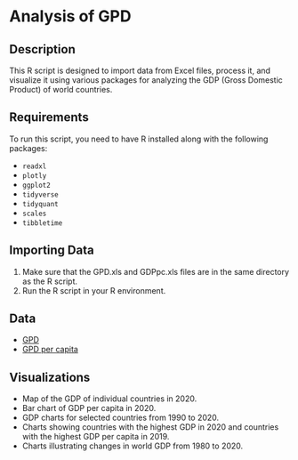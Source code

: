 # Analysis of GPD

## Description
This R script is designed to import data from Excel files, process it, and visualize it using various packages for analyzing the GDP (Gross Domestic Product) of world countries.

## Requirements
To run this script, you need to have R installed along with the following packages:
- `readxl`
- `plotly`
- `ggplot2`
- `tidyverse`
- `tidyquant`
- `scales`
- `tibbletime`

## Importing Data
1. Make sure that the GPD.xls and GDPpc.xls files are in the same directory as the R script.
2. Run the R script in your R environment.

## Data
- [GPD](https://data.worldbank.org/indicator/NY.GDP.MKTP.CD?end=2020&start=2020&view=map&year=1990)
- [GPD per capita](https://data.worldbank.org/indicator/NY.GDP.PCAP.PP.CD?view=map&year=2020)

## Visualizations
- Map of the GDP of individual countries in 2020.
- Bar chart of GDP per capita in 2020.
- GDP charts for selected countries from 1990 to 2020.
- Charts showing countries with the highest GDP in 2020 and countries with the highest GDP per capita in 2019.
- Charts illustrating changes in world GDP from 1980 to 2020.

